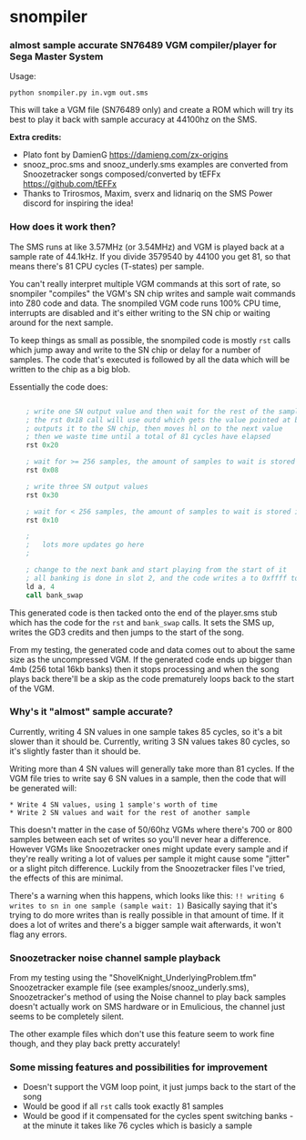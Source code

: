 # snompiler
### almost sample accurate SN76489 VGM compiler/player for Sega Master System

Usage:

`python snompiler.py in.vgm out.sms`

This will take a VGM file (SN76489 only) and create a ROM which will try its best to play it back with sample accuracy at 44100hz on the SMS.

**Extra credits:**
+ Plato font by DamienG https://damieng.com/zx-origins
+ snooz_proc.sms and snooz_underly.sms examples are converted from Snoozetracker songs composed/converted by tEFFx https://github.com/tEFFx
+ Thanks to Trirosmos, Maxim, sverx and lidnariq on the SMS Power discord for inspiring the idea!

### How does it work then?

The SMS runs at like 3.57MHz (or 3.54MHz) and VGM is played back at a sample rate of 44.1kHz.
If you divide 3579540 by 44100 you get 81, so that means there's 81 CPU cycles (T-states) per sample.

You can't really interpret multiple VGM commands at this sort of rate, so snompiler "compiles" the VGM's SN chip writes and sample wait commands into Z80 code and data.
The snompiled VGM code runs 100% CPU time, interrupts are disabled and it's either writing to the SN chip or waiting around for the next sample.

To keep things as small as possible, the snompiled code is mostly `rst` calls which jump away and write to the SN chip or delay for a number of samples.
The code that's executed is followed by all the data which will be written to the chip as a big blob.

Essentially the code does:
```asm

    ; write one SN output value and then wait for the rest of the sample
    ; the rst 0x18 call will use outd which gets the value pointed at by hl
    ; outputs it to the SN chip, then moves hl on to the next value
    ; then we waste time until a total of 81 cycles have elapsed
    rst 0x20

    ; wait for >= 256 samples, the amount of samples to wait is stored in the data
    rst 0x08

    ; write three SN output values
    rst 0x30

    ; wait for < 256 samples, the amount of samples to wait is stored in the data
    rst 0x10

    ;
    ;   lots more updates go here
    ;

    ; change to the next bank and start playing from the start of it
    ; all banking is done in slot 2, and the code writes a to 0xffff to change the bank
    ld a, 4
    call bank_swap
```

This generated code is then tacked onto the end of the player.sms stub which has the code for the `rst` and `bank_swap` calls. It sets the SMS up, writes the GD3 credits and then jumps to the start of the song.

From my testing, the generated code and data comes out to about the same size as the uncompressed VGM.
If the generated code ends up bigger than 4mb (256 total 16kb banks) then it stops processing and when the song plays back there'll be a skip as the code prematurely loops back to the start of the VGM.

### Why's it "almost" sample accurate?

Currently, writing 4 SN values in one sample takes 85 cycles, so it's a bit slower than it should be.
Currently, writing 3 SN values takes 80 cycles, so it's slightly faster than it should be.

Writing more than 4 SN values will generally take more than 81 cycles.
If the VGM file tries to write say 6 SN values in a sample, then the code that will be generated will:

    * Write 4 SN values, using 1 sample's worth of time
    * Write 2 SN values and wait for the rest of another sample

This doesn't matter in the case of 50/60hz VGMs where there's 700 or 800 samples between each set of writes so you'll never hear a difference.
However VGMs like Snoozetracker ones might update every sample and if they're really writing a lot of values per sample it might cause some "jitter" or a slight pitch difference.
Luckily from the Snoozetracker files I've tried, the effects of this are minimal.

There's a warning when this happens, which looks like this:
```!! writing 6 writes to sn in one sample (sample wait: 1)```
Basically saying that it's trying to do more writes than is really possible in that amount of time.
If it does a lot of writes and there's a bigger sample wait afterwards, it won't flag any errors.

### Snoozetracker noise channel sample playback 

From my testing using the "ShovelKnight_UnderlyingProblem.tfm" Snoozetracker example file (see examples/snooz_underly.sms), Snoozetracker's method of using the Noise channel to play back samples 
doesn't actually work on SMS hardware or in Emulicious, the channel just seems to be completely silent. 

The other example files which don't use this feature seem to work fine though, and they play back pretty accurately!

### Some missing features and possibilities for improvement

+ Doesn't support the VGM loop point, it just jumps back to the start of the song
+ Would be good if all `rst` calls took exactly 81 samples
+ Would be good if it compensated for the cycles spent switching banks - at the minute it takes like 76 cycles which is basicly a sample